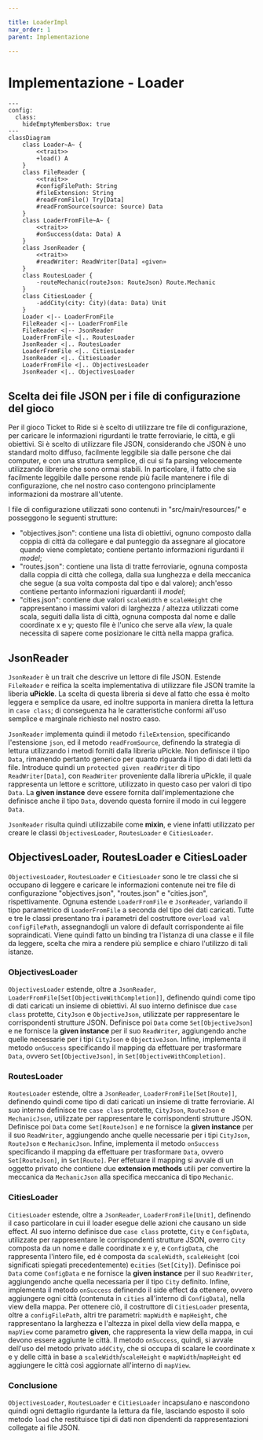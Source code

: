 ```yaml
---

title: LoaderImpl
nav_order: 1
parent: Implementazione

---
```


# Implementazione - Loader

```mermaid
---
config:
  class:
    hideEmptyMembersBox: true
---
classDiagram
    class Loader~A~ {
        <<trait>>
        +load() A
    }
    class FileReader {
        <<trait>>
        #configFilePath: String
        #fileExtension: String
        #readFromFile() Try[Data]
        #readFromSource(source: Source) Data
    }
    class LoaderFromFile~A~ {
        <<trait>>
        #onSuccess(data: Data) A
    }
    class JsonReader {
        <<trait>>
        #readWriter: ReadWriter[Data] «given»
    }
    class RoutesLoader {
        -routeMechanic(routeJson: RouteJson) Route.Mechanic
    }
    class CitiesLoader {
        -addCity(city: City)(data: Data) Unit
    }
    Loader <|-- LoaderFromFile
    FileReader <|-- LoaderFromFile
    FileReader <|-- JsonReader
    LoaderFromFile <|.. RoutesLoader
    JsonReader <|.. RoutesLoader
    LoaderFromFile <|.. CitiesLoader
    JsonReader <|.. CitiesLoader
    LoaderFromFile <|.. ObjectivesLoader
    JsonReader <|.. ObjectivesLoader
```

## Scelta dei file JSON per i file di configurazione del gioco

Per il gioco Ticket to Ride si è scelto di utilizzare tre file di configurazione, per caricare le informazioni
rigurdanti le tratte ferroviarie, le città, e gli obiettivi. Si è scelto di utilizzare file JSON, considerando che
JSON è uno standard molto diffuso, facilmente leggibile sia dalle persone che dai computer, e con una struttura
semplice, di cui si fa parsing velocemente utilizzando librerie che sono ormai stabili. In particolare, il fatto che sia
facilmente leggibile dalle persone rende più facile mantenere i file di configurazione, che nel nostro caso contengono
principlamente informazioni da mostrare all'utente.

I file di configurazione utilizzati sono contenuti in "src/main/resources/" e posseggono le seguenti strutture:
- "objectives.json": contiene una lista di obiettivi, ognuno composto dalla coppia di città da collegare e dal
punteggio da assegnare al giocatore quando viene completato; contiene pertanto informazioni rigurdanti il *model*;
- "routes.json": contiene una lista di tratte ferroviarie, ognuna composta dalla coppia di città che collega, dalla
sua lunghezza e della meccanica che segue (a sua volta composta dal tipo e dal valore); anch'esso contiene pertanto
informazioni riguardanti il *model*;
- "cities.json": contiene due valori `scaleWidth` e `scaleHeight` che rappresentano i massimi valori di larghezza /
altezza utilizzati come scala, seguiti dalla lista di città, ognuna composta dal nome e dalle coordinate x e y; questo
file è l'unico che serve alla *view*, la quale necessita di sapere come posizionare le città nella mappa grafica.

## JsonReader

`JsonReader` è un trait che descrive un lettore di file JSON. Estende `FileReader` e reifica la scelta implementativa di
utilizzare file JSON tramite la liberia **uPickle**. La scelta di questa libreria si deve al fatto che essa è molto
leggera e semplice da usare, ed inoltre supporta in maniera diretta la lettura in `case class`; di conseguenza ha le
caratteristiche conformi all'uso semplice e marginale richiesto nel nostro caso.

`JsonReader` implementa quindi il metodo `fileExtension`, specificando l'estensione `json`, ed il metodo
`readFromSource`, definendo la strategia di lettura utilizzando i metodi forniti dalla libreria uPickle. Non definisce
il tipo `Data`, rimanendo pertanto generico per quanto riguarda il tipo di dati letti da file. Introduce quindi un
`protected given readWriter` di tipo `ReadWriter[Data]`, con `ReadWriter` proveniente dalla libreria uPickle, il quale
rappresenta un lettore e scrittore, utilizzato in questo caso per valori di tipo `Data`. La **given instance** deve
essere fornita dall'implementazione che definisce anche il tipo `Data`, dovendo questa fornire il modo in cui leggere
`Data`.

`JsonReader` risulta quindi utilizzabile come **mixin**, e viene infatti utilizzato per creare le classi
`ObjectivesLoader`, `RoutesLoader` e `CitiesLoader`.

## ObjectivesLoader, RoutesLoader e CitiesLoader

`ObjectivesLoader`, `RoutesLoader` e `CitiesLoader` sono le tre classi che si occupano di leggere e caricare le
informazioni contenute nei tre file di configurazione "objectives.json", "routes.json" e "cities.json", rispettivamente.
Ognuna estende `LoaderFromFile` e `JsonReader`, variando il tipo parametrico di `LoaderFromFile` a seconda del tipo dei
dati caricati. Tutte e tre le classi presentano tra i parametri del costruttore `overload val configFilePath`,
assegnandogli un valore di default corrispondente ai file sopraindicati. Viene quindi fatto un binding tra l'istanza
di una classe e il file da leggere, scelta che mira a rendere più semplice e chiaro l'utilizzo di tali istanze.

### ObjectivesLoader

`ObjectivesLoader` estende, oltre a `JsonReader`, `LoaderFromFile[Set[ObjectiveWithCompletion]]`, definendo quindi come
tipo di dati caricati un insieme di obiettivi. Al suo interno definisce due `case class` protette, `CityJson` e
`ObjectiveJson`, utilizzate per rappresentare le corrispondenti strutture JSON. Definisce poi `Data` come
`Set[ObjectiveJson]` e ne fornisce la **given instance** per il suo `ReadWriter`, aggiungendo anche quelle necessarie
per i tipi `CityJson` e `ObjectiveJson`. Infine, implementa il metodo `onSuccess` specificando il mapping da effettuare
per trasformare `Data`, ovvero `Set[ObjectiveJson]`, in `Set[ObjectiveWithCompletion]`.

### RoutesLoader

`RoutesLoader` estende, oltre a `JsonReader`, `LoaderFromFile[Set[Route]]`, definendo quindi come tipo di dati caricati
un insieme di tratte ferroviarie. Al suo interno definisce tre `case class` protette, `CityJson`, `RouteJson` e
`MechanicJson`, utilizzate per rappresentare le corrispondenti strutture JSON. Definisce poi `Data` come
`Set[RouteJson]` e ne fornisce la **given instance** per il suo `ReadWriter`, aggiungendo anche quelle necessarie
per i tipi `CityJson`, `RouteJson` e `MechanicJson`. Infine, implementa il metodo `onSuccess` specificando il mapping da
effettuare per trasformare `Data`, ovvero `Set[RouteJson]`, in `Set[Route]`. Per effetuare il mapping si avvale di un
oggetto privato che contiene due **extension methods** utili per convertire la meccanica da `MechanicJson` alla
specifica meccanica di tipo `Mechanic`.

### CitiesLoader

`CitiesLoader` estende, oltre a `JsonReader`, `LoaderFromFile[Unit]`, definendo il caso particolare in cui il loader
esegue delle azioni che causano un side effect. Al suo interno definisce due `case class` protette, `City` e
`ConfigData`, utilizzate per rappresentare le corrispondenti strutture JSON, overro `City` composta da un nome e dalle
coordinate x e y, e `ConfigData`, che rappresenta l'intero file, ed è composta da `scaleWidth`, `scaleHeight` (coi
significati spiegati precedentemente) e`cities` (`Set[City]`). Definisce poi `Data` come `ConfigData` e ne fornisce la
**given instance** per il suo `ReadWriter`, aggiungendo anche quella necessaria per il tipo `City` definito. Infine,
implementa il metodo `onSuccess` definendo il side effect da ottenere, ovvero aggiungere ogni città (contenuta in
`cities` all'interno di `ConfigData`), nella view della mappa. Per ottenere ciò, il costruttore di `CitiesLoader`
presenta, oltre a `configFilePath`, altri tre parametri: `mapWidth` e `mapHeight`, che rappresentano la larghezza e
l'altezza in pixel della view della mappa, e `mapView` come parametro **given**, che rappresenta la view della mappa, in
cui devono essere aggiunte le città. Il metodo `onSuccess`, quindi, si avvale dell'uso del metodo privato `addCity`, che
si occupa di scalare le coordinate x e y delle città in base a `scaleWidth`/`scaleHeight` e `mapWidth`/`mapHeight` ed
aggiungere le città così aggiornate all'interno di `mapView`.

### Conclusione

`ObjectivesLoader`, `RoutesLoader` e `CitiesLoader` incapsulano e nascondono quindi ogni dettaglio rigurdante la lettura
da file, lasciando esposto il solo metodo `load` che restituisce tipi di dati non dipendenti da rappresentazioni
collegate ai file JSON.